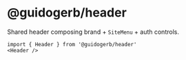 # @guidogerb/header

Shared header composing brand + `SiteMenu` + auth controls.

```tsx
import { Header } from '@guidogerb/header'
<Header />
```
